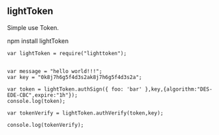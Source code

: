 ## lightToken


Simple use Token.


npm install lightToken


```
var lightToken = require("lighttoken");


var message = "hello world!!!";
var key = "0k8j7h6g5f4d3s2ak8j7h6g5f4d3s2a";

var token = lightToken.authSign({ foo: 'bar' },key,{algorithm:"DES-EDE-CBC",expire:"1h"});
console.log(token);

var tokenVerify = lightToken.authVerify(token,key);

console.log(tokenVerify);
```